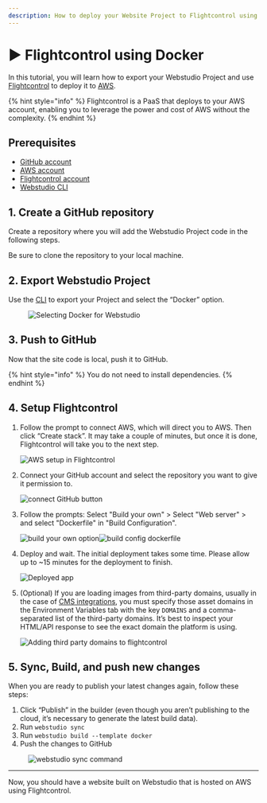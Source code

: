 ```yaml
---
description: How to deploy your Website Project to Flightcontrol using the Docker template.
---
```


# ▶️ Flightcontrol using Docker

In this tutorial, you will learn how to export your Webstudio Project and use [Flightcontrol](https://www.flightcontrol.dev) to deploy it to [AWS](https://aws.amazon.com).

{% hint style="info" %}
Flightcontrol is a PaaS that deploys to your AWS account, enabling you to leverage the power and cost of AWS without the complexity.
{% endhint %}

## Prerequisites

* [GitHub account](https://github.com)
* [AWS account](https://aws.amazon.com)
* [Flightcontrol account](https://www.flightcontrol.dev)
* [Webstudio CLI](cli.md)

## 1. Create a GitHub repository

Create a repository where you will add the Webstudio Project code in the following steps.

Be sure to clone the repository to your local machine.

## 2. Export Webstudio Project

Use the [CLI](cli.md) to export your Project and select the “Docker” option.

<figure><img src="../../.gitbook/assets/Screenshot 2025-01-27 at 7.42.11 PM.png" alt="Selecting Docker for Webstudio"><figcaption></figcaption></figure>

## 3. Push to GitHub

Now that the site code is local, push it to GitHub.

{% hint style="info" %}
You do not need to install dependencies.
{% endhint %}

## 4. Setup Flightcontrol

1.  Follow the prompt to connect AWS, which will direct you to AWS. Then click “Create stack”. It may take a couple of minutes, but once it is done, Flightcontrol will take you to the next step.

    ![AWS setup in Flightcontrol](../../.gitbook/assets/aws.PNG)
2.  Connect your GitHub account and select the repository you want to give it permission to.

    ![connect GitHub button](../../.gitbook/assets/connect-github.PNG)
3.  Follow the prompts: Select "Build your own" > Select "Web server" > and select "Dockerfile" in "Build Configuration".

    ![build your own option](../../.gitbook/assets/buildown.PNG)![build config dockerfile](../../.gitbook/assets/build-config.png)
4.  Deploy and wait. The initial deployment takes some time. Please allow up to  \~15 minutes for the deployment to finish.

    ![Deployed app](../../.gitbook/assets/flightcontrol-done.png)
5.  (Optional) If you are loading images from third-party domains, usually in the case of [CMS integrations](../foundations/cms.md), you must specify those asset domains in the Environment Variables tab with the key `DOMAINS` and a comma-separated list of the third-party domains. It’s best to inspect your HTML/API response to see the exact domain the platform is using.

    ![Adding third party domains to flightcontrol](../../.gitbook/assets/third-party-images-flight-control.png)

## 5. Sync, Build, and push new changes

When you are ready to publish your latest changes again, follow these steps:

1. Click “Publish” in the builder (even though you aren’t publishing to the cloud, it’s necessary to generate the latest build data).
2. Run `webstudio sync`
3. Run `webstudio build --template docker`
4. Push the changes to GitHub

<figure><img src="../../.gitbook/assets/webstudio-sync.png" alt="webstudio sync command"><figcaption></figcaption></figure>

***

Now, you should have a website built on Webstudio that is hosted on AWS using Flightcontrol.
